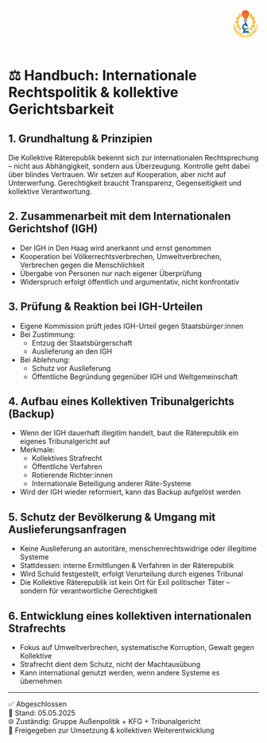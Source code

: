 <p align="right">
  <img src="https://raw.githubusercontent.com/hades-dux/Kollektive-Raeterepublik/main/Meta_und_Systemstruktur/logo_offiziell.png" alt="Logo der Kollektiven Räterepublik" height="80">
</p>

<!--
Autor: Fabio Weidner  
Version: 1.0  
Sektion: Außenpolitik  
Veröffentlichung: Mai 2025  
-->

# ⚖️ Handbuch: Internationale Rechtspolitik & kollektive Gerichtsbarkeit

## 1. Grundhaltung & Prinzipien

Die Kollektive Räterepublik bekennt sich zur internationalen Rechtsprechung – nicht aus Abhängigkeit, sondern aus Überzeugung. Kontrolle geht dabei über blindes Vertrauen. Wir setzen auf Kooperation, aber nicht auf Unterwerfung. Gerechtigkeit braucht Transparenz, Gegenseitigkeit und kollektive Verantwortung.

## 2. Zusammenarbeit mit dem Internationalen Gerichtshof (IGH)

- Der IGH in Den Haag wird anerkannt und ernst genommen  
- Kooperation bei Völkerrechtsverbrechen, Umweltverbrechen, Verbrechen gegen die Menschlichkeit  
- Übergabe von Personen nur nach eigener Überprüfung  
- Widerspruch erfolgt öffentlich und argumentativ, nicht konfrontativ

## 3. Prüfung & Reaktion bei IGH-Urteilen

- Eigene Kommission prüft jedes IGH-Urteil gegen Staatsbürger:innen  
- Bei Zustimmung:
  - Entzug der Staatsbürgerschaft  
  - Auslieferung an den IGH  
- Bei Ablehnung:
  - Schutz vor Auslieferung  
  - Öffentliche Begründung gegenüber IGH und Weltgemeinschaft

## 4. Aufbau eines Kollektiven Tribunalgerichts (Backup)

- Wenn der IGH dauerhaft illegitim handelt, baut die Räterepublik ein eigenes Tribunalgericht auf  
- Merkmale:
  - Kollektives Strafrecht  
  - Öffentliche Verfahren  
  - Rotierende Richter:innen  
  - Internationale Beteiligung anderer Räte-Systeme  
- Wird der IGH wieder reformiert, kann das Backup aufgelöst werden

## 5. Schutz der Bevölkerung & Umgang mit Auslieferungsanfragen

- Keine Auslieferung an autoritäre, menschenrechtswidrige oder illegitime Systeme  
- Stattdessen: interne Ermittlungen & Verfahren in der Räterepublik  
- Wird Schuld festgestellt, erfolgt Verurteilung durch eigenes Tribunal  
- Die Kollektive Räterepublik ist kein Ort für Exil politischer Täter – sondern für verantwortliche Gerechtigkeit

## 6. Entwicklung eines kollektiven internationalen Strafrechts

- Fokus auf Umweltverbrechen, systematische Korruption, Gewalt gegen Kollektive  
- Strafrecht dient dem Schutz, nicht der Machtausübung  
- Kann international genutzt werden, wenn andere Systeme es übernehmen

---

✅ Abgeschlossen  
📅 Stand: 05.05.2025  
🌐 Zuständig: Gruppe Außenpolitik + KFG + Tribunalgericht  
🔐 Freigegeben zur Umsetzung & kollektiven Weiterentwicklung
